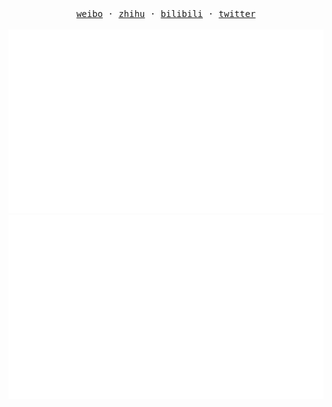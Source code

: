 <div align="center">
  <samp>
    <a href="https://weibo.com/u/7293381604">weibo</a> ·
    <a href="https://www.zhihu.com/people/wongzero">zhihu</a> ·
    <a href="https://space.bilibili.com/8380727">bilibili</a> ·
    <a href="https://twitter.com/shixinhuang">twitter</a>
  </samp>
</div>
<br />
<div align="center">
  <img src="https://raw.githubusercontent.com/zerowong/github-stats-transparent/output/generated/overview.svg" />
  <img src="https://raw.githubusercontent.com/zerowong/github-stats-transparent/output/generated/languages.svg" />
</div>
